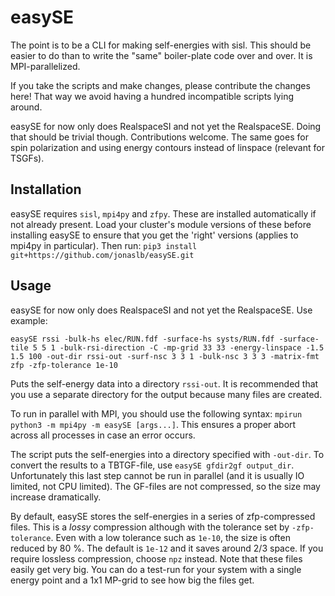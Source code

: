 # easySE

The point is to be a CLI for making self-energies with sisl. 
This should be easier to do than to write the "same" boiler-plate code over and over.
It is MPI-parallelized.

If you take the scripts and make changes, please contribute the changes here!
That way we avoid having a hundred incompatible scripts lying around.

easySE for now only does RealspaceSI and not yet the RealspaceSE. Doing that should be trivial though. Contributions welcome. The same goes for spin polarization and using energy contours instead of linspace (relevant for TSGFs).

## Installation
easySE requires `sisl`, `mpi4py` and `zfpy`.
These are installed automatically if not already present.
Load your cluster's module versions of these before installing easySE to ensure that you get the 'right' versions (applies to mpi4py in particular).
Then run:
`pip3 install git+https://github.com/jonaslb/easySE.git`

## Usage
easySE for now only does RealspaceSI and not yet the RealspaceSE.
Use example: 

`easySE rssi -bulk-hs elec/RUN.fdf -surface-hs systs/RUN.fdf -surface-tile 5 5 1 -bulk-rsi-direction -C -mp-grid 33 33 -energy-linspace -1.5 1.5 100 -out-dir rssi-out -surf-nsc 3 3 1 -bulk-nsc 3 3 3 -matrix-fmt zfp -zfp-tolerance 1e-10`

Puts the self-energy data into a directory `rssi-out`. It is recommended that you use a separate directory for the output because many files are created.

To run in parallel with MPI, you should use the following syntax: ``mpirun python3 -m mpi4py -m easySE [args...]``. This ensures a proper abort across all processes in case an error occurs.

The script puts the self-energies into a directory specified with `-out-dir`. To convert the results to a TBTGF-file, use `easySE gfdir2gf output_dir`. Unfortunately this last step cannot be run in parallel (and it is usually IO limited, not CPU limited).
The GF-files are not compressed, so the size may increase dramatically.

By default, easySE stores the self-energies in a series of zfp-compressed files. This is a *lossy* compression although with the tolerance set by `-zfp-tolerance`. Even with a low tolerance such as `1e-10`, the size is often reduced by 80 %. The default is `1e-12` and it saves around 2/3 space.
If you require lossless compression, choose `npz` instead. Note that these files easily get very big.
You can do a test-run for your system with a single energy point and a 1x1 MP-grid to see how big the files get.
